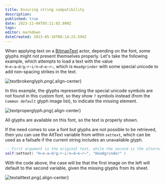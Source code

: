 ```yaml
---
title: Ensuring string compatibility
description: 
published: true
date: 2023-11-04T05:11:03.890Z
tags: 
editor: markdown
dateCreated: 2023-05-16T06:14:23.594Z
---
```


When applying text on a [BitmapText](/en/dev/actors/actortypes/bitmaptext/_index) actor, depending on the font, some glyphs might not present themselves properly. Let's take the following example, which attempts to load a text with the value `H̶e̵a̶d̸g̷r̴i̸n̶d̴e̴r̶`, which is `Headgrinder` with some special unicode to add non-spacing strikes in the text.

![textbrokenglyph.png](/resources/actors/bitmaptext/textbrokenglyph.png){.align-center}

In this example, the glyphs representing the special unicode symbols are not found in this custom font, so they show `?` symbols instead (from the `Common default` glyph image list), to indicate the missing element.

![textproperglyph.png](/resources/actors/bitmaptext/textproperglyph.png){.align-center}

All glyphs are available on this font, so the text is properly shown.

If the need comes to use a font but glyphs are not possible to be retrieved, then you can use the AltText variable from within `settext`, which can be used as a failsafe if the current string includes an unavailable glyph.

```lua
-- First argument is the original text, while the second is the alternative variant for compatibility.
self:settext( "H̶e̵a̶d̸g̷r̴i̸n̶d̴e̴r̶", "Headgrinder" )
```

With the code above, the case will be that the first image on the left will default to the second variable, given the missing glyphs from its sheet.

![textalttext.png](/resources/actors/bitmaptext/textalttext.png){.align-center}